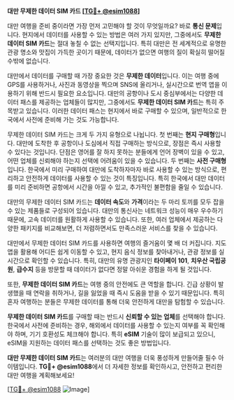 **대만 무제한 데이터 SIM 카드 [[TG💪+ @esim1088](https://t.me/s/esim1088)]**

대만 여행을 준비 중이라면 가장 먼저 고민해야 할 것이 무엇일까요? 바로 **통신 문제**입니다. 현지에서 데이터를 사용할 수 있는 방법은 여러 가지 있지만, 그중에서도 **무제한 데이터 SIM 카드**는 절대 놓칠 수 없는 선택지입니다. 특히 대만은 전 세계적으로 유명한 관광 명소와 맛집이 가득한 곳이기 때문에, 데이터가 없으면 여행의 질이 확실히 떨어질 수밖에 없습니다.

대만에서 데이터를 구매할 때 가장 중요한 것은 **무제한 데이터**입니다. 이는 여행 중에 GPS를 사용하거나, 사진과 동영상을 찍으며 SNS에 올리거나, 실시간으로 번역 앱을 이용하기 위해 반드시 필요한 요소입니다. 대만의 공항이나 도시 중심부에서는 다양한 데이터 패스를 제공하는 업체들이 많지만, 그중에서도 **무제한 데이터 SIM 카드**는 특히 주목받고 있습니다. 이러한 데이터 패스는 현지에서 바로 구매할 수 있으며, 일반적으로 한국에서 사전에 준비해 가는 것도 가능합니다.

무제한 데이터 SIM 카드는 크게 두 가지 유형으로 나뉩니다. 첫 번째는 **현지 구매형**입니다. 대만에 도착한 후 공항이나 도심에서 직접 구매하는 방식으로, 장점은 즉시 사용할 수 있다는 것입니다. 단점은 영어를 잘 하지 못하는 분들에게 언어 장벽이 있을 수 있고, 어떤 업체를 신뢰해야 하는지 선택에 어려움이 있을 수 있습니다. 두 번째는 **사전 구매형**입니다. 한국에서 미리 구매하여 대만에 도착하자마자 바로 사용할 수 있는 방식으로, 편리하고 안전하게 데이터를 사용할 수 있는 것이 특징입니다. 특히 한국에서 대만 데이터를 미리 준비하면 공항에서 시간을 아낄 수 있고, 추가적인 불편함을 줄일 수 있습니다.

대만의 무제한 데이터 SIM 카드는 **데이터 속도**와 **가격**이라는 두 마리 토끼를 모두 잡을 수 있는 제품들로 구성되어 있습니다. 대만의 통신사는 네트워크 성능이 매우 우수하기 때문에, 고속 데이터를 원활하게 사용할 수 있습니다. 또한, 여러 업체에서 제공하는 다양한 패키지를 비교해보면, 더 저렴하면서도 만족스러운 서비스를 찾을 수 있습니다.

대만에서 무제한 데이터 SIM 카드를 사용하면 여행의 즐거움이 몇 배 더 커집니다. 지도 앱을 활용해 어디든 쉽게 이동할 수 있고, 현지 음식 정보를 찾아내거나, 관광 정보를 실시간으로 확인할 수 있습니다. 특히, 대만의 유명 관광지인 **타이페이 101**, **치우산 국립공원**, **급수지** 등을 방문할 때 데이터가 없다면 정말 아쉬운 경험을 하게 될 것입니다.

또한, **무제한 데이터 SIM 카드**는 여행 중의 안전에도 큰 역할을 합니다. 긴급 상황이 발생했을 때 연락을 취하거나, 길을 잃었을 때 즉시 도움을 받을 수 있기 때문입니다. 특히 혼자 여행하는 분들은 무제한 데이터를 통해 더욱 안전하게 대만을 탐험할 수 있습니다.

**무제한 데이터 SIM 카드**를 구매할 때는 반드시 **신뢰할 수 있는 업체**를 선택해야 합니다. 한국에서 사전에 준비하는 경우, 해외에서 데이터를 사용할 수 있는지 여부를 꼭 확인해야 하며, 기기 호환성도 체크해야 합니다. 특히 **eSIM** 기술이 많이 보급되고 있으니, eSIM을 지원하는 데이터 패스를 선택하는 것도 좋은 방법입니다.

**대만 무제한 데이터 SIM 카드**는 여러분의 대만 여행을 더욱 풍성하게 만들어줄 필수 아이템입니다. **TG💪+ @esim1088**에서 더 자세한 정보를 확인하시고, 안전하고 편리한 대만 여행을 계획해보세요!

[[TG💪+ @esim1088](https://t.me/s/esim1088) ![Image](https://i.postimg.cc/Y0z9fWf4/image.png)]
